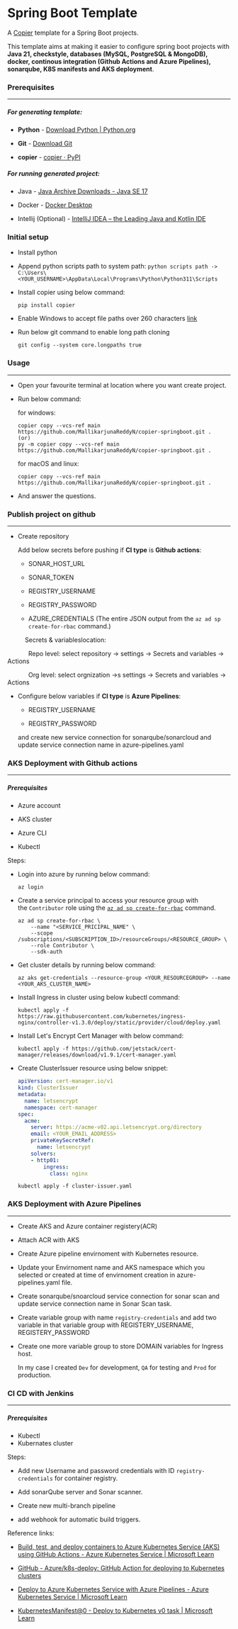 # Spring Boot Template

A [Copier](https://github.com/copier-org/copier) template for a Spring Boot projects.

This template aims at making it easier to configure spring boot projects with **Java 21, checkstyle, databases (MySQL, PostgreSQL & MongoDB), docker, continous integration (Github Actions and Azure Pipelines), sonarqube, K8S manifests and AKS deployment**. 

### Prerequisites

****

##### For generating template:

- **Python** - [Download Python | Python.org](https://www.python.org/downloads/)

- **Git** - [Download Git](https://git-scm.com/downloads)

- **copier** - [copier · PyPI](https://pypi.org/project/copier/3.1.0/)

##### For running generated project:

- Java - [Java Archive Downloads - Java SE 17](https://www.oracle.com/java/technologies/javase/jdk17-archive-downloads.html)

- Docker - [Docker Desktop](https://www.docker.com/products/docker-desktop/)

- Intellij (Optional) - [IntelliJ IDEA – the Leading Java and Kotlin IDE](https://www.jetbrains.com/idea/)

### Initial setup

- Install python
  
- Append python scripts path to system path:
  ```python scripts path -> C:\Users\<YOUR_USERNAME>\AppData\Local\Programs\Python\Python311\Scripts```
  
- Install copier using below command:
  ```
  pip install copier
  ```
- Enable Windows to accept file paths over 260 characters [link](https://www.howtogeek.com/266621/how-to-make-windows-10-accept-file-paths-over-260-characters/)

- Run below git command to enable long path cloning
  ```
  git config --system core.longpaths true
  ```

### Usage

****

- Open your favourite terminal at location where you want create project.

- Run below command:
  
  for windows:
  
  ```
  copier copy --vcs-ref main https://github.com/MallikarjunaReddyN/copier-springboot.git .
  (or)
  py -m copier copy --vcs-ref main https://github.com/MallikarjunaReddyN/copier-springboot.git .
  ```
  
  for macOS and linux:
  
  ```
  copier copy --vcs-ref main https://github.com/MallikarjunaReddyN/copier-springboot.git .
  ```

- And answer the questions.

### Publish project on github

****

- Create repository
  
  Add below secrets before pushing if **CI  type** is **Github actions**:
  
  - SONAR_HOST_URL
  
  - SONAR_TOKEN
  
  - REGISTRY_USERNAME
  
  - REGISTRY_PASSWORD
  
  - AZURE_CREDENTIALS (The entire JSON output from the `az ad sp create-for-rbac` command.)

          Secrets & variableslocation: 

            Repo level: select repository -> settings -> Secrets and variables -> Actions

            Org level: select orgnization ->s settings -> Secrets and variables -> Actions

- Configure below variables if **CI type** is **Azure Pipelines**:
  
  - REGISTRY_USERNAME
  
  - REGISTRY_PASSWORD
  
  and create new service connection for sonarqube/sonarcloud and update service connection name in azure-pipelines.yaml

### AKS Deployment with Github actions

****

##### Prerequisites

- Azure account

- AKS cluster

- Azure CLI

- Kubectl

Steps:

- Login into azure by running below command:
  
  ```
  az login
  ```

- Create a service principal to access your resource group with the `Contributor` role using the [`az ad sp create-for-rbac`](https://learn.microsoft.com/en-us/cli/azure/ad/sp#az-ad-sp-create-for-rbac) command.
  
  ```
  az ad sp create-for-rbac \
      --name "<SERVICE_PRICIPAL_NAME" \
      --scope /subscriptions/<SUBSCRIPTION_ID>/resourceGroups/<RESOURCE_GROUP> \
      --role Contributor \
      --sdk-auth
  ```

- Get cluster details by running below command:
  
  ```
  az aks get-credentials --resource-group <YOUR_RESOURCEGROUP> --name <YOUR_AKS_CLUSTER_NAME>
  ```

- Install Ingress in cluster using below kubectl command:
  
  ```
  kubectl apply -f https://raw.githubusercontent.com/kubernetes/ingress-nginx/controller-v1.3.0/deploy/static/provider/cloud/deploy.yaml
  ```

- Install Let's Encrypt Cert Manager with below command:
  
  ```
  kubectl apply -f https://github.com/jetstack/cert-manager/releases/download/v1.9.1/cert-manager.yaml
  ```

- Create ClusterIssuer resource using below snippet:
  
  ```yaml
  apiVersion: cert-manager.io/v1
  kind: ClusterIssuer
  metadata:
    name: letsencrypt
    namespace: cert-manager
  spec:
    acme:
      server: https://acme-v02.api.letsencrypt.org/directory
      email: <YOUR_EMAIL_ADDRESS>
      privateKeySecretRef:
        name: letsencrypt
      solvers:
      - http01:
          ingress:
            class: nginx
  ```

  ```
  kubectl apply -f cluster-issuer.yaml
  ```

### AKS Deployment with Azure Pipelines

****

- Create AKS and Azure container registery(ACR)

- Attach ACR with AKS

- Create Azure pipeline envirnoment with Kubernetes resource.

- Update your Envirnoment name and AKS namespace which you selected or created at time of envirnoment creation in azure-pipelines.yaml file.

- Create sonarqube/snoarcloud service connection for sonar scan and update service connection name in Sonar Scan task.

- Create variable group with name `registry-credentials` and add two variable in that variable group with REGISTERY_USERNAME, REGISTERY_PASSWORD

- Create one more variable group to store DOMAIN variables for Ingress host.
  
  In my case I created `Dev` for development, `QA` for testing and `Prod` for production.  


### CI CD with Jenkins

****
##### Prerequisites
  - Kubectl
  - Kubernates cluster

Steps:

- Add new Username and password credentials with ID `registry-credentials` for container registry.

- Add sonarQube server and Sonar scanner.

- Create new multi-branch pipeline

- add webhook for automatic build triggers.



Reference links:

- [Build, test, and deploy containers to Azure Kubernetes Service (AKS) using GitHub Actions - Azure Kubernetes Service | Microsoft Learn](https://learn.microsoft.com/en-us/azure/aks/kubernetes-action)

- [GitHub - Azure/k8s-deploy: GitHub Action for deploying to Kubernetes clusters](https://github.com/Azure/k8s-deploy)

- [Deploy to Azure Kubernetes Service with Azure Pipelines - Azure Kubernetes Service | Microsoft Learn](https://learn.microsoft.com/en-us/azure/aks/devops-pipeline?tabs=cli&pivots=pipelines-yaml)

- [KubernetesManifest@0 - Deploy to Kubernetes v0 task | Microsoft Learn](https://learn.microsoft.com/en-us/azure/devops/pipelines/tasks/reference/kubernetes-manifest-v0?view=azure-pipelines)


